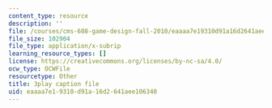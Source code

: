 ```yaml
---
content_type: resource
description: ''
file: /courses/cms-608-game-design-fall-2010/eaaaa7e19310d91a16d2641aee106340_68565.srt
file_size: 102904
file_type: application/x-subrip
learning_resource_types: []
license: https://creativecommons.org/licenses/by-nc-sa/4.0/
ocw_type: OCWFile
resourcetype: Other
title: 3play caption file
uid: eaaaa7e1-9310-d91a-16d2-641aee106340
---
```

